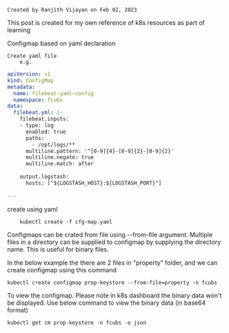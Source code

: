     Created by Ranjith Vijayan on Feb 02, 2023

This post is created for my own reference of k8s resources as part of learning


Configmap based on yaml declaration

    Create yaml file
        e.g.

``` yaml
apiVersion: v1
kind: ConfigMap
metadata:
  name: filebeat-yaml-config
  namespace: fcubs
data:
  filebeat.yml: |-
    filebeat.inputs:
    - type: log
      enabled: true
      paths:
        - /opt/logs/**
      multiline.pattern: '^[0-9]{4}-[0-9]{2}-[0-9]{2}'
      multiline.negate: true
      multiline.match: after
  
    output.logstash:
      hosts: ["${LOGSTASH_HOST}:${LOGSTASH_PORT}"]
 
---
```


create using yaml
```
    kubectl create -f cfg-map.yaml
```

Configmaps can be crated from file using --from-file argument. Multiple files in a directory can be supplied to configmap by supplying the directory name. This is useful for binary files.


In the below example the there are 2 files in "property" folder, and we can create configmap using this command
```
kubectl create configmap prop-keystore --from-file=property -n fcubs
```

To view the configmap. Please note in k8s dashboard the binary data won't be displayed. Use below command to view the binary data (in base64 format)

```
kubectl get cm prop-keystore -n fcubs -o json
```
